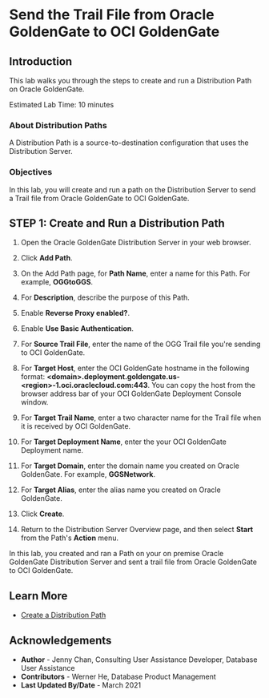 # Send the Trail File from Oracle GoldenGate to OCI GoldenGate

## Introduction

This lab walks you through the steps to create and run a Distribution Path on Oracle GoldenGate.

Estimated Lab Time: 10 minutes

### About Distribution Paths
A Distribution Path is a source-to-destination configuration that uses the Distribution Server.

### Objectives

In this lab, you will create and run a path on the Distribution Server to send a Trail file from Oracle GoldenGate to OCI GoldenGate.

## **STEP 1**: Create and Run a Distribution Path

1. Open the Oracle GoldenGate Distribution Server in your web browser.

2. Click **Add Path**.

3. On the Add Path page, for **Path Name**, enter a name for this Path. For example, **OGGtoGGS**.

4. For **Description**, describe the purpose of this Path.

5. Enable **Reverse Proxy enabled?**.

6. Enable **Use Basic Authentication**.

7. For **Source Trail File**, enter the name of the OGG Trail file you're sending to OCI GoldenGate.

8. For **Target Host**, enter the OCI GoldenGate hostname in the following format: **\<domain\>.deployment.goldengate.us-\<region\>-1.oci.oraclecloud.com:443**. You can copy the host from the browser address bar of your OCI GoldenGate Deployment Console window.

9. For **Target Trail Name**, enter a two character name for the Trail file when it is received by OCI GoldenGate.

10. For **Target Deployment Name**, enter the your OCI GoldenGate Deployment name.

11. For **Target Domain**, enter the domain name you created on Oracle GoldenGate. For example, **GGSNetwork**.

12. For **Target Alias**, enter the alias name you created on Oracle GoldenGate.

13. Click **Create**.

14. Return to the Distribution Server Overview page, and then select **Start** from the Path's **Action** menu.

In this lab, you created and ran a Path on your on premise Oracle GoldenGate Distribution Server and sent a trail file from Oracle GoldenGate to OCI GoldenGate.

## Learn More

* [Create a Distribution Path](https://docs.oracle.com/en/cloud/paas/goldengate-service/using/goldengate-deployment-console.html#GUID-19B3B506-ADF1-465E-87B5-91121FE44503)


## Acknowledgements
* **Author** - Jenny Chan, Consulting User Assistance Developer, Database User Assistance
* **Contributors** -  Werner He, Database Product Management
* **Last Updated By/Date** - March 2021



